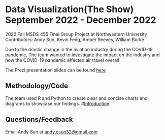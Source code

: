 # Data Visualization(The Show) September 2022 - December 2022
2022 Fall MSDS 455 Final Group Project at Northwestern University
Contributors: Andy Sun, Kevin Feng, Amber Reeves, William Burke

Due to the drastic change in the aviation industry during the COVID-19 pandemic, The team wanted to investigate the impact on the industry and how the COVID-19
pandemic affected air travel overall

The Prezi presentation slides can be found [here](https://prezi.com/p/cn4e3ndvlptc/?present=1)
## Methodology/Code
The team used R and Python to create clear and concise charts and diagrams to showcase our findings.
#[Introduction](https://htmlpreview.github.io/?https://github.com/csun32/DataVisualization-TheShow/blob/main/html%20Rmd/The-Show--Introduction-Vis-.html)

## Questions/Feedback

Email Andy Sun at andy.csun32@gmail.com
